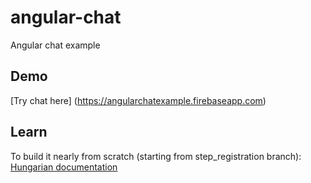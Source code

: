 # angular-chat
Angular chat example
## Demo
[Try chat here] (https://angularchatexample.firebaseapp.com)

## Learn
To build it nearly from scratch (starting from step_registration branch): [Hungarian documentation](https://github.com/annatomka/annatomka.github.io/blob/master/_posts/2015-09-23-angularjs-chat-example.md)
